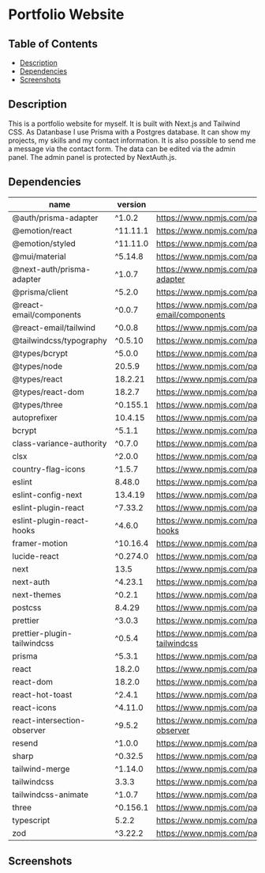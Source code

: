 # Portfolio Website

## Table of Contents

- [Description](#description)
- [Dependencies](#dependencies)
- [Screenshots](#screenshots)

## Description

This is a portfolio website for myself. It is built with Next.js and Tailwind CSS. As Datanbase I use Prisma with a Postgres database. It can show my projects, my skills and my contact information. It is also possible to send me a message via the contact form. The data can be edited via the admin panel. The admin panel is protected by NextAuth.js.

## Dependencies

| name                        | version  | url                                                       |
| --------------------------- | -------- | --------------------------------------------------------- |
| @auth/prisma-adapter        | ^1.0.2   | https://www.npmjs.com/package/@auth/prisma-adapter        |
| @emotion/react              | ^11.11.1 | https://www.npmjs.com/package/@emotion/react              |
| @emotion/styled             | ^11.11.0 | https://www.npmjs.com/package/@emotion/styled             |
| @mui/material               | ^5.14.8  | https://www.npmjs.com/package/@mui/material               |
| @next-auth/prisma-adapter   | ^1.0.7   | https://www.npmjs.com/package/@next-auth/prisma-adapter   |
| @prisma/client              | ^5.2.0   | https://www.npmjs.com/package/@prisma/client              |
| @react-email/components     | ^0.0.7   | https://www.npmjs.com/package/@react-email/components     |
| @react-email/tailwind       | ^0.0.8   | https://www.npmjs.com/package/@react-email/tailwind       |
| @tailwindcss/typography     | ^0.5.10  | https://www.npmjs.com/package/@tailwindcss/typography     |
| @types/bcrypt               | ^5.0.0   | https://www.npmjs.com/package/@types/bcrypt               |
| @types/node                 | 20.5.9   | https://www.npmjs.com/package/@types/node                 |
| @types/react                | 18.2.21  | https://www.npmjs.com/package/@types/react                |
| @types/react-dom            | 18.2.7   | https://www.npmjs.com/package/@types/react-dom            |
| @types/three                | ^0.155.1 | https://www.npmjs.com/package/@types/three                |
| autoprefixer                | 10.4.15  | https://www.npmjs.com/package/autoprefixer                |
| bcrypt                      | ^5.1.1   | https://www.npmjs.com/package/bcrypt                      |
| class-variance-authority    | ^0.7.0   | https://www.npmjs.com/package/class-variance-authority    |
| clsx                        | ^2.0.0   | https://www.npmjs.com/package/clsx                        |
| country-flag-icons          | ^1.5.7   | https://www.npmjs.com/package/country-flag-icons          |
| eslint                      | 8.48.0   | https://www.npmjs.com/package/eslint                      |
| eslint-config-next          | 13.4.19  | https://www.npmjs.com/package/eslint-config-next          |
| eslint-plugin-react         | ^7.33.2  | https://www.npmjs.com/package/eslint-plugin-react         |
| eslint-plugin-react-hooks   | ^4.6.0   | https://www.npmjs.com/package/eslint-plugin-react-hooks   |
| framer-motion               | ^10.16.4 | https://www.npmjs.com/package/framer-motion               |
| lucide-react                | ^0.274.0 | https://www.npmjs.com/package/lucide-react                |
| next                        | 13.5     | https://www.npmjs.com/package/next                        |
| next-auth                   | ^4.23.1  | https://www.npmjs.com/package/next-auth                   |
| next-themes                 | ^0.2.1   | https://www.npmjs.com/package/next-themes                 |
| postcss                     | 8.4.29   | https://www.npmjs.com/package/postcss                     |
| prettier                    | ^3.0.3   | https://www.npmjs.com/package/prettier                    |
| prettier-plugin-tailwindcss | ^0.5.4   | https://www.npmjs.com/package/prettier-plugin-tailwindcss |
| prisma                      | ^5.3.1   | https://www.npmjs.com/package/prisma                      |
| react                       | 18.2.0   | https://www.npmjs.com/package/react                       |
| react-dom                   | 18.2.0   | https://www.npmjs.com/package/react-dom                   |
| react-hot-toast             | ^2.4.1   | https://www.npmjs.com/package/react-hot-toast             |
| react-icons                 | ^4.11.0  | https://www.npmjs.com/package/react-icons                 |
| react-intersection-observer | ^9.5.2   | https://www.npmjs.com/package/react-intersection-observer |
| resend                      | ^1.0.0   | https://www.npmjs.com/package/resend                      |
| sharp                       | ^0.32.5  | https://www.npmjs.com/package/sharp                       |
| tailwind-merge              | ^1.14.0  | https://www.npmjs.com/package/tailwind-merge              |
| tailwindcss                 | 3.3.3    | https://www.npmjs.com/package/tailwindcss                 |
| tailwindcss-animate         | ^1.0.7   | https://www.npmjs.com/package/tailwindcss-animate         |
| three                       | ^0.156.1 | https://www.npmjs.com/package/three                       |
| typescript                  | 5.2.2    | https://www.npmjs.com/package/typescript                  |
| zod                         | ^3.22.2  | https://www.npmjs.com/package/zod                         |

## Screenshots
